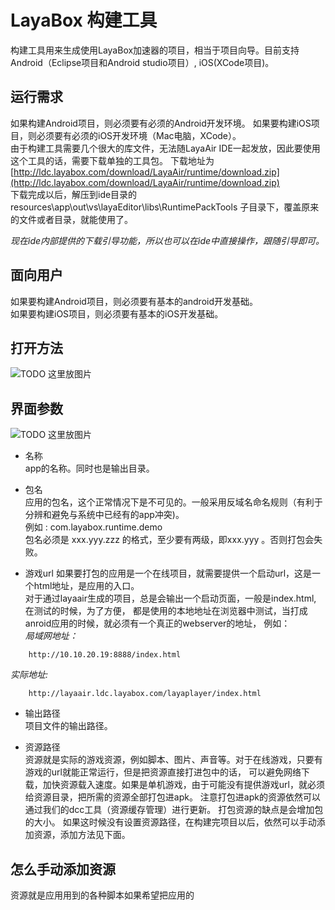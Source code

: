 # LayaBox 构建工具
构建工具用来生成使用LayaBox加速器的项目，相当于项目向导。目前支持Android（Eclipse项目和Android studio项目）,
iOS(XCode项目)。

## 运行需求
如果构建Android项目，则必须要有必须的Android开发环境。
如果要构建iOS项目，则必须要有必须的iOS开发环境（Mac电脑，XCode）。  
由于构建工具需要几个很大的库文件，无法随LayaAir IDE一起发放，因此要使用这个工具的话，需要下载单独的工具包。
下载地址为  
[http://ldc.layabox.com/download/LayaAir/runtime/download.zip](http://ldc.layabox.com/download/LayaAir/runtime/download.zip)  
下载完成以后，解压到ide目录的 resources\app\out\vs\layaEditor\libs\RuntimePackTools 子目录下，覆盖原来的文件或者目录，就能使用了。

*现在ide内部提供的下载引导功能，所以也可以在ide中直接操作，跟随引导即可。*

## 面向用户
如果要构建Android项目，则必须要有基本的android开发基础。  
如果要构建iOS项目，则必须要有基本的iOS开发基础。

## 打开方法
![TODO 这里放图片]()  

## 界面参数
![TODO 这里放图片]()

* 名称  
app的名称。同时也是输出目录。

* 包名   
应用的包名，这个正常情况下是不可见的。一般采用反域名命名规则（有利于分辨和避免与系统中已经有的app冲突)。   
例如 : com.layabox.runtime.demo   
包名必须是 xxx.yyy.zzz 的格式，至少要有两级，即xxx.yyy 。否则打包会失败。

* 游戏url
如果要打包的应用是一个在线项目，就需要提供一个启动url，这是一个html地址，是应用的入口。  
对于通过layaair生成的项目，总是会输出一个启动页面，一般是index.html, 在测试的时候，为了方便，
都是使用的本地地址在浏览器中测试，当打成anroid应用的时候，就必须有一个真正的webserver的地址，
例如：  
*局域网地址：*  
``` 
    http://10.10.20.19:8888/index.html
```
*实际地址:*  
```
    http://layaair.ldc.layabox.com/layaplayer/index.html
```

* 输出路径  
项目文件的输出路径。

* 资源路径  
资源就是实际的游戏资源，例如脚本、图片、声音等。对于在线游戏，只要有游戏的url就能正常运行，但是把资源直接打进包中的话，
可以避免网络下载，加快资源载入速度。如果是单机游戏，由于可能没有提供游戏url，就必须给资源目录，把所需的资源全部打包进apk。
注意打包进apk的资源依然可以通过我们的dcc工具（资源缓存管理）进行更新。
打包资源的缺点是会增加包的大小。
如果这时候没有设置资源路径，在构建完项目以后，依然可以手动添加资源，添加方法见下面。

## 怎么手动添加资源
资源就是应用用到的各种脚本如果希望把应用的